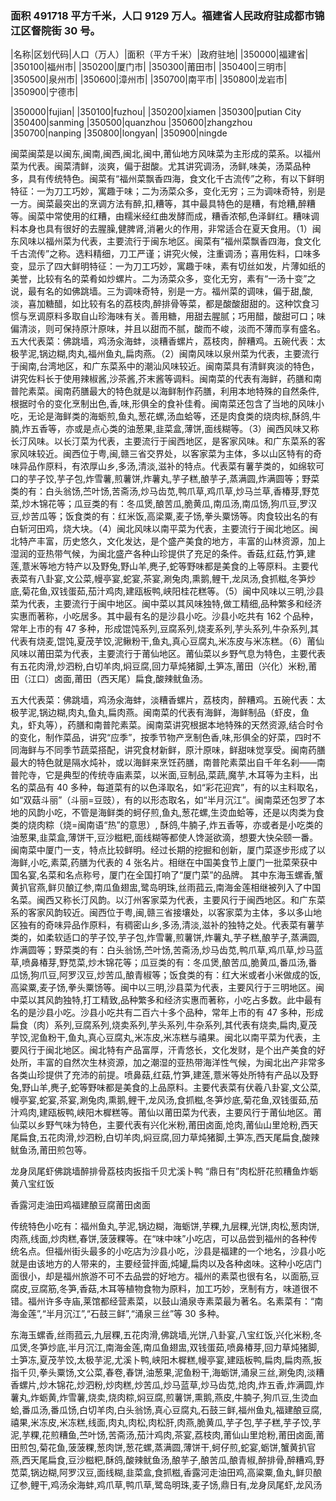 <!--
 * @Author: vigne 1186963387@qq.com
 * @Date: 2022-10-01 10:44:38
 * @FilePath: /cooking-menu/src/views/asia/eastAsia/china/mockData/fujianProvince/readme.md
 * @Description:
 *
 * Copyright (c) 2023 by ${git_name_email}, All Rights Reserved.
-->
<!--
 * @Author: vigne 1186963387@qq.com
 * @Date: 2022-10-01 10:44:38
 * @FilePath: /cooking-menu/src/views/asia/eastAsia/china/mockData/fujianProvince/readme.md
 * @Description:
 *
 * Copyright (c) 2023 by ${git_name_email}, All Rights Reserved.
-->

### 面积 491718 平方千米，人口 9129 万人。福建省人民政府驻成都市锦江区督院街 30 号。

<!-- ||||| -->

|名称|区划代码|人口（万人）|面积（平方千米）|政府驻地| |350000|福建省| |350100|福州市| |350200|厦门市| |350300|莆田市| |350400|三明市| |350500|泉州市| |350600|漳州市| |350700|南平市| |350800|龙岩市| |350900|宁德市|

|350000|fujian| |350100|fuzhou| |350200|xiamen |350300|putian City |350400|sanming |350500|quanzhou |350600|zhangzhou |350700|nanping |350800|longyan| |350900|ningde

闽菜闽菜是以闽东,闽南,闽西,闽北,闽中,莆仙地方风味菜为主形成的菜系。以福州菜为代表。闽菜清鲜，淡爽，偏于甜酸。尤其讲究调汤，汤鲜,味美，汤菜品种多，具有传统特色。闽菜有“福州菜飘香四海，食文化千古流传”之称，有以下鲜明特征：一为刀工巧妙，寓趣于味；二为汤菜众多，变化无穷；三为调味奇特，别是一方。闽菜最突出的烹调方法有醉,扣,糟等，其中最具特色的是糟，有炝糟,醉糟等。闽菜中常使用的红糟，由糯米经红曲发酵而成，糟香浓郁,色泽鲜红。糟味调料本身也具有很好的去腥臊,健脾肾,消暑火的作用，非常适合在夏天食用。（1）闽东风味以福州菜为代表，主要流行于闽东地区。闽菜有“福州菜飘香四海，食文化千古流传”之称。选料精细，刀工严谨；讲究火候，注重调汤；喜用佐料，口味多变，显示了四大鲜明特征：一为刀工巧妙，寓趣于味，素有切丝如发，片薄如纸的美誉，比较有名的菜肴如炒螺片。二为汤菜众多，变化无穷，素有“一汤十变”之说，最有名的如佛跳墙。三为调味奇特，别是一方。福州菜的调味，偏于甜,酸,淡，喜加糖醋，如比较有名的荔枝肉,醉排骨等菜，都是酸酸甜甜的。这种饮食习惯与烹调原料多取自山珍海味有关。善用糖，用甜去腥腻；巧用醋，酸甜可口；味偏清淡，则可保持原汁原味，并且以甜而不腻，酸而不峻，淡而不薄而享有盛名。五大代表菜：佛跳墙，鸡汤汆海蚌，淡糟香螺片，荔枝肉，醉糟鸡。五碗代表：太极芋泥,锅边糊,肉丸,福州鱼丸,扁肉燕。（2）闽南风味以泉州菜为代表，主要流行于闽南,台湾地区，和广东菜系中的潮汕风味较近。闽南菜具有清鲜爽淡的特色，讲究佐料长于使用辣椒酱,沙茶酱,芥末酱等调料。闽南菜的代表有海鲜，药膳和南普陀素菜。闽南药膳最大的特色就是以海鲜制作药膳，利用本地特殊的自然条件,根据时令的变化烹制出色,香,味,形俱全的食补佳肴。闽南菜还包含了当地的风味小吃，无论是海鲜类的海蛎煎,鱼丸,葱花螺,汤血蛤等，还是肉食类的烧肉棕,酥鸽,牛腩,炸五香等，亦或是点心类的油葱果,韭菜盒,薄饼,面线糊等。（3）闽西风味又称长汀风味。以长汀菜为代表，主要流行于闽西地区，是客家风味。和广东菜系的客家风味较近。闽西位于粤,闽,赣三省交界处，以客家菜为主体，多以山区特有的奇味异品作原料，有浓厚山乡,多汤,清淡,滋补的特点。代表菜有薯芋类的，如绵软可口的芋子饺,芋子包,炸雪薯,煎薯饼,炸薯丸,芋子糕,酿芋子,蒸满圆,炸满圆等；野菜类的有：白头翁饧,苎叶饧,苦斋汤,炒马齿苋,鸭爪草,鸡爪草,炒马兰草,香椿芽,野苋菜,炒木锦花等；瓜豆类的有：冬瓜煲,酿苦瓜,脆黄瓜,南瓜汤,南瓜饧,狗爪豆,罗汉豆,炒苦瓜等；饭食类的有：红米饭,高梁粟,麦子饧,拳头粟饧等。肉食较出名的有白斩河田鸡，烧大块。（4）闽北风味以南平菜为代表，主要流行于闽北地区。闽北特产丰富，历史悠久，文化发达，是个盛产美食的地方，丰富的山林资源，加上湿润的亚热带气候，为闽北盛产各种山珍提供了充足的条件。香菇,红菇,竹笋,建莲,薏米等地方特产以及野兔,野山羊,麂子,蛇等野味都是美食的上等原料。主要代表菜有八卦宴,文公菜,幔亭宴,蛇宴,茶宴,涮兔肉,熏鹅,鲤干,龙凤汤,食抓糍,冬笋炒底,菊花鱼,双钱蛋茹,茄汁鸡肉,建瓯板鸭,峡阳桂花糕等。（5）闽中风味以三明,沙县菜为代表，主要流行于闽中地区。闽中菜以其风味独特,做工精细,品种繁多和经济实惠而著称，小吃居多。其中最有名的是沙县小吃。沙县小吃共有 162 个品种，常年上市的有 47 多种，形成馄饨系列,豆腐系列,烧麦系列,芋头系列,牛杂系列,其代表有烧麦,馄饨,夏茂芋饺,泥鳅粉干,鱼丸,真心豆腐丸,米冻皮与米冻糕。（6）莆仙风味以莆田菜为代表，主要流行于莆仙地区。莆仙菜以乡野气息为特色，主要代表有五花肉滑,炒泗粉,白切羊肉,焖豆腐,回力草炖猪脚,土笋冻,莆田（兴化）米粉,莆田（江口）卤面,莆田（西天尾）扁食,酸辣鱿鱼汤。

五大代表菜：佛跳墙，鸡汤氽海蚌，淡糟香螺片，荔枝肉，醉糟鸡。五碗代表：太极芋泥,锅边糊,肉丸,鱼丸,扁肉燕。闽南菜的代表有海鲜，海鲜制品（虾皮，鱼丸，虾丸等），药膳和南普陀素菜。闽南菜讲究根据本地特殊的天然资源,结合时令的变化，制作菜品，讲究“应季”，按季节物产烹制色香,味,形俱全的好菜，四时不同海鲜与不同季节蔬菜搭配，讲究食材新鲜，原汁原味，鲜甜味觉享受。闽南药膳最大的特色就是隔水炖补，或以海鲜来烹饪药膳，南普陀素菜出自千年名刹——南普陀寺，它是典型的传统寺庙素菜，以米面,豆制品,菜蔬,魔芋,木耳等为主料，出名的菜品有 40 多种，每道菜有的以色泽取名，如“彩花迎宾”，有的以主料取名，如“双菇斗丽”（斗丽=豆豉），有的以形态取名，如“半月沉江”。闽南菜还包罗了本地的风韵小吃，不管是海鲜类的蚵仔煎,鱼丸,葱花螺,生烫血蛤等，还是以肉类为食类的烧肉粽（烧=闽南语“热”的意思）, 酥鸽,牛腩子,炸五香等，亦或者是小吃类的油葱果,韭菜盒,薄饼干,豆沙糍粑,面线糊等都使人馋涎欲滴，想要大快朵颐一番。闽南菜中厦门一支，特点比较鲜明。经过长期的挖掘和创新，厦门菜逐步形成了以海鲜,小吃,素菜,药膳为代表的 4 张名片。相继在中国美食节上厦门一批菜荣获中国名宴,名菜和名点称号，厦门在全国打响了“厦门菜”的品牌。 其中东海玉螺香,蟹黄扒官燕,鲜贝酿辽参,南瓜鱼翅盅,鹭岛明珠,丝雨菰云,南海金莲相继被列入了中国名菜。闽西又称长汀风韵。以汀州客家菜为代表，主要风行于闽西地区。和广东菜系的客家风韵较近。闽西位于粤,闽,赣三省接壤处，以客家菜为主体，多以多山地区独有的奇味异品作原料，有稠密山乡,多汤,清淡,滋补的独特之处。代表菜有薯芋类的，如柔软适口的芋子饺,芋子包,炸雪薯,煎薯饼,炸薯丸,芋子糕,酿芋子,蒸满圆,炸满圆等；野菜类的有：白头翁饧,苎叶饧,苦斋汤,炒马齿苋,鸭爪草,鸡爪草,炒马蓝草,喷鼻椿芽,野苋菜,炒木锦花等；瓜豆类的有：冬瓜煲,酿苦瓜,脆黄瓜,番瓜汤,番瓜饧,狗爪豆,阿罗汉豆,炒苦瓜,酿青椒等；饭食类的有：红大米或者小米做成的饭,高粱粟,麦子饧,拳头粟饧等。闽中以三明,沙县菜为代表，主要风行于三明地区。闽中菜以其风韵独特,打工精致,品种繁多和经济实惠而著称，小吃占多数。此中最有名的是沙县小吃。沙县小吃共有二百六十多个品种，常年上市的有 47 多种，形成扁食（肉）系列,豆腐系列,烧卖系列,芋头系列,牛杂系列,其代表有烧卖,扁肉,夏茂芋饺,泥鱼粉干,鱼丸,真心豆腐丸,米冻皮,米冻糕与禧果。闽北以南平菜为代表，主要风行于闽北地区。闽北特有产品富厚，汗青悠长，文化发财，是个出产美食的好处所，丰富的自然次生林资源，加之潮湿的亚热带海洋性气候，为闽北出产非常多各类山珍提供了充沛的前提。喷鼻菇,红菇,竹笋,建莲,薏米等处所特有产品以及野兔,野山羊,麂子,蛇等野味都是美食的上品原料。主要代表菜有伏羲八卦宴,文公菜,幔亭宴,蛇宴,茶宴,涮兔肉,熏鹅,鲤干,龙风汤,食抓糍,冬笋炒底,菊花鱼,双钱蛋茹,茄汁鸡肉,建瓯板鸭,峡阳木樨糕等。莆仙以莆田菜为代表，主要风行于莆仙地区。莆仙菜以乡野气味为特色，主要代表有兴化米粉,莆田卤面,炝肉,莆仙山里炝粉,西天尾扁食,五花肉滑,炒泗粉,白切羊肉,焖豆腐,回力草炖猪脚,土笋冻,西天尾扁食,酸辣鱿鱼汤,莆田煎包等。

龙身凤尾虾佛跳墙醉排骨荔枝肉扳指千贝尤溪卜鸭 “鼎日有”肉松肝花煎糟鱼炸蛎黄八宝红饭

香露河走油田鸡福建酿豆腐莆田卤面

传统特色小吃有：福州鱼丸,芋泥,锅边糊，海蛎饼,芋粿,九层粿,光饼,肉松,葱肉饼,肉燕,线面,炒肉糕,春饼,菠菠粿等。在“味中味”小吃店，可以品尝到福州的各种传统名点。但福州街头最多的小吃店为沙县小吃，沙县是福建的一个地名，沙县小吃就是由该地方的人带来的，主要经营拌面,炖罐,扁肉以及各种卤味。这种小吃店门面很小，却是福州旅游不可不去品尝的好地方。福州的素菜也很有名，以面筋,豆腐皮,豆腐筋,冬笋,香菇,木耳等植物食物为原料，加工巧妙，烹制有方，味道很不错。福州许多寺庙,莱馆都经营素菜，以鼓山涌泉寺素菜最为著名。名素菜有：“南海金莲”,“半月沉江”,“石鼓三鲜”,“涌泉三丝”等 30 多种。

东海玉螺香,丝雨菰云,九层粿,五花肉滑,佛跳墙,光饼,八卦宴,八宝红饭,兴化米粉,冬瓜煲,冬笋炒底,半月沉江,南海金莲,南瓜鱼翅盅,双钱蛋茹,喷鼻椿芽,回力草炖猪脚,土笋冻,夏茂芋饺,太极芋泥,尤溪卜鸭,峡阳木樨糕,幔亭宴,建瓯板鸭,扁肉,扁肉燕,扳指千贝,拳头粟饧,文公菜,春卷,春饼,油葱果,泥鱼粉干,海蛎饼,涌泉三丝,涮兔肉,淡糟香螺片,炒木锦花,炒泗粉,炒肉糕,炒苦瓜,炒马蓝草,炒马齿苋,炝肉,炸五香,炸满圆,炸薯丸,炸蛎黄,炸雪薯,烧卖,烧肉粽,焖豆腐,煎薯饼,熏鹅,燕皮,牛腩子,狗爪豆,生烫血蛤,番瓜汤,番瓜饧,白切羊肉,白头翁饧,真心豆腐丸,石鼓三鲜,福州鱼丸,福建酿豆腐,禧果,米冻皮,米冻糕,线面,肉丸,肉松,肉松肝,肉燕,脆黄瓜,芋子包,芋子糕,芋子饺,芋泥,芋粿,花煎糟鱼,苎叶饧,苦斋汤,茄汁鸡肉,茶宴,荔枝肉,莆仙山里炝粉,莆田卤面,莆田煎包,菊花鱼,菠菠粿,葱肉饼,葱花螺,蒸满圆,薄饼干,蚵仔煎,蛇宴,蛎饼,蟹黄扒官燕,西天尾扁食,豆沙糍粑,酥鸽,酸辣鱿鱼汤,酿芋子,酿苦瓜,酿青椒,醉排骨,醉糟鸡,野苋菜,锅边糊,阿罗汉豆,面线糊,韭菜盒,食抓糍,香露河走油田鸡,高粱粟,鱼丸,鲜贝酿辽参,鲤干,鸡汤氽海蚌,鸡爪草,鸭爪草,鹭岛明珠,麦子饧,鼎日有,龙身凤尾虾,龙风汤
